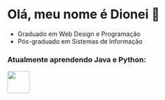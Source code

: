 # Olá, meu nome é Dionei 👋
 - Graduado em Web Design e Programação
 - Pós-graduado em Sistemas de Informação
 
 ### Atualmente aprendendo Java e Python:
 
<img widhth='50' height='50' src="https://jsdelivr.net/gh/devicon/python/python-original.svg" />
   
           
          
          
          

